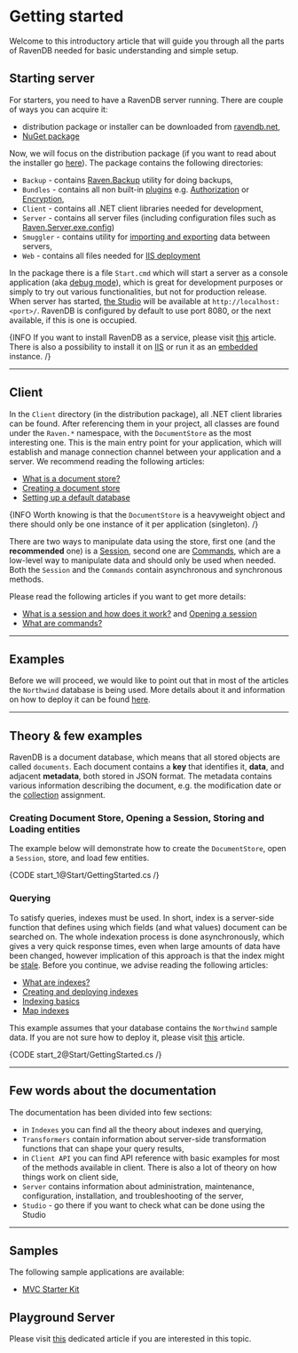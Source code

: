 # Getting started

Welcome to this introductory article that will guide you through all the parts of RavenDB needed for basic understanding and simple setup.

## Starting server

For starters, you need to have a RavenDB server running. There are couple of ways you can acquire it:

- distribution package or installer can be downloaded from [ravendb.net](https://ravendb.net/download),
- [NuGet package](http://www.nuget.org/packages/RavenDB.Server/)

Now, we will focus on the distribution package (if you want to read about the installer go [here](../server/installation/using-installer)). The package contains the following directories:

- `Backup` - contains [Raven.Backup](../server/administration/backup-and-restore) utility for doing backups,
- `Bundles` - contains all non built-in [plugins](../server/plugins/what-are-plugins) e.g. [Authorization](../server/bundles/authorization) or [Encryption](../server/bundles/encryption),
- `Client` - contains all .NET client libraries needed for development,
- `Server` - contains all server files (including configuration files such as [Raven.Server.exe.config](../server/configuration/configuration-options))
- `Smuggler` - contains utility for [importing and exporting](../server/administration/exporting-and-importing-data) data between servers,
- `Web` - contains all files needed for [IIS deployment](../server/installation/iis)

In the package there is a file `Start.cmd` which will start a server as a console application (aka [debug mode](../server/troubleshooting/running-in-debug-mode)), which is great for development purposes or simply to try out various functionalities, but not for production release. When server has started, [the Studio](../studio/accessing-studio) will be available at `http://localhost:<port>/`. RavenDB is configured by default to use port 8080, or the next available, if this is one is occupied.

{INFO If you want to install RavenDB as a service, please visit [this](../server/installation/as-a-service) article. There is also a possibility to install it on [IIS](../server/installation/iis) or run it as an [embedded](../server/installation/embedded) instance. /}

<hr />

## Client

In the `Client` directory (in the distribution package), all .NET client libraries can be found. After referencing them in your project, all classes are found under the `Raven.*` namespace, with the `DocumentStore` as the most interesting one. This is the main entry point for your application, which will establish and manage connection channel between your application and a server. We recommend reading the following articles:

- [What is a document store?](../client-api/what-is-a-document-store)
- [Creating a document store](../client-api/creating-document-store)
- [Setting up a default database](../client-api/setting-up-default-database)

{INFO Worth knowing is that the `DocumentStore` is a heavyweight object and there should only be one instance of it per application (singleton). /}

There are two ways to manipulate data using the store, first one (and the **recommended** one) is a [Session](../client-api/session/what-is-a-session-and-how-does-it-work), second one are [Commands](../client-api/commands/what-are-commands), which are a low-level way to manipulate data and should only be used when needed. Both the `Session` and the `Commands` contain asynchronous and synchronous methods.

Please read the following articles if you want to get more details:

- [What is a session and how does it work?](../client-api/session/what-is-a-session-and-how-does-it-work) and [Opening a session](../client-api/session/opening-a-session)
- [What are commands?](../client-api/commands/what-are-commands)

<hr />

## Examples

Before we will proceed, we would like to point out that in most of the articles the `Northwind` database is being used. More details about it and information on how to deploy it can be found [here](../start/about-examples).

<hr />

## Theory & few examples

RavenDB is a document database, which means that all stored objects are called `documents`. Each document contains a **key** that identifies it, **data**, and adjacent **metadata**, both stored in JSON format. The metadata contains various information describing the document, e.g. the modification date or the [collection](../client-api/faq/what-is-a-collection) assignment.

### Creating Document Store, Opening a Session, Storing and Loading entities

The example below will demonstrate how to create the `DocumentStore`, open a `Session`, store, and load few entities.

{CODE start_1@Start/GettingStarted.cs /}

### Querying

To satisfy queries, indexes must be used. In short, index is a server-side function that defines using which fields (and what values) document can be searched on. The whole indexation process is done asynchronously, which gives a very quick response times, even when large amounts of data have been changed, however implication of this approach is that the index might be [stale](../indexes/stale-indexes). Before you continue, we advise reading the following articles:

- [What are indexes?](../indexes/what-are-indexes)
- [Creating and deploying indexes](../indexes/creating-and-deploying)
- [Indexing basics](../indexes/indexing-basics)
- [Map indexes](../indexes/map-indexes)

This example assumes that your database contains the `Northwind` sample data. If you are not sure how to deploy it, please visit [this](../studio/overview/tasks/create-sample-data) article.

{CODE start_2@Start/GettingStarted.cs /}

<hr />

## Few words about the documentation

The documentation has been divided into few sections:

- in `Indexes` you can find all the theory about indexes and querying,
- `Transformers` contain information about server-side transformation functions that can shape your query results,
- in `Client API` you can find API reference with basic examples for most of the methods available in client. There is also a lot of theory on how things work on client side,
- `Server` contains information about administration, maintenance, configuration, installation, and troubleshooting of the server,
- `Studio` - go there if you want to check what can be done using the Studio

<hr />

## Samples

The following sample applications are available:

- [MVC Starter Kit](../samples/mvc-starter-kit)

## Playground Server

Please visit [this](../start/playground-server) dedicated article if you are interested in this topic.